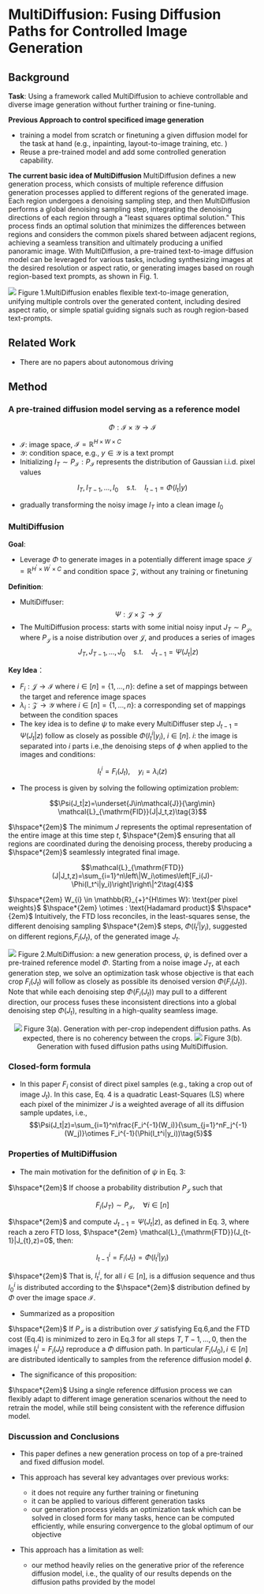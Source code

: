 # MultiDiffusion: Fusing Diffusion Paths for Controlled Image Generation

## Background
**Task**: Using a framework called MultiDiffusion to achieve controllable and diverse image generation without further training or fine-tuning. 

**Previous Approach to control specificed image generation**
- training a model from scratch or finetuning a given diffusion model for the task at hand (e.g., inpainting, layout-to-image training, etc. )
-  Reuse a pre-trained model and add some controlled generation capability.

**The current basic idea of MultiDiffusion**
MultiDiffusion defines a new generation process, which consists of multiple reference diffusion generation processes applied to different regions of the generated image. Each region undergoes a denoising sampling step, and then MultiDiffusion performs a global denoising sampling step, integrating the denoising directions of each region through a "least squares optimal solution." This process finds an optimal solution that minimizes the differences between regions and considers the common pixels shared between adjacent regions, achieving a seamless transition and ultimately producing a unified panoramic image. With MultiDiffusion, a pre-trained text-to-image diffusion model can be leveraged for various tasks, including synthesizing images at the desired resolution or aspect ratio, or generating images based on rough region-based text prompts, as shown in Fig. 1.

![](./imgs/MultiDiffusion_Fig1.png)
Figure 1.MultiDiffusion enables ﬂexible text-to-image generation, unifying multiple controls over the generated content, including desired aspect ratio, or simple spatial guiding signals such as rough region-based text-prompts.

## Related Work
- There are no papers about autonomous driving

## Method
### A pre-trained diffusion model serving as a reference model

$$\Phi:\mathcal{I}\times\mathcal{Y}\to\mathcal{I}$$

- $\mathcal{I}$: image space, $\mathcal{I}=\mathbb{R}^{H\times W\times C}$
- $\mathcal{Y}$: condition space, e.g., $y\in\mathcal{Y}$ is a text prompt
- Initializing $I_{T}\sim P_{\mathcal{I}}: P_{\mathcal{I}}$ represents the distribution of Gaussian i.i.d. pixel values

$$I_T,I_{T-1},\ldots,I_0\quad\mathrm{s.t.}\quad I_{t-1}=\Phi(I_t|y)\tag{1}$$

- gradually transforming the noisy image $I_{T}$ into a clean image $I_{0}$

### MultiDiffusion

**Goal**: 
- Leverage $\Phi$ to generate images in a potentially different image space $\mathcal{J}=\mathbb{R}^{H^{\prime}\times W^{\prime}\times C}$ and condition space $\mathcal{Z}$, without any training or finetuning

**Definition**:
- MultiDiffuser: 
$$\Psi:\mathcal{J}\times\mathcal{Z}\to\mathcal{J}$$
- The MultiDiffusion process: starts with some initial noisy input $J_T\sim P_{\mathcal{J}}$, where $P_\mathcal{J}$ is a noise distribution over $\mathcal{J}$, and produces a series of images $$J_T,J_{T-1},\ldots,J_0\quad\mathrm{s.t.}\quad J_{t-1}=\Psi(J_t|z)\tag{2}$$

**Key Idea**：
- $F_{i}:\mathcal{J}\to\mathcal{I}$ where $i\in[n]=\{1,\ldots,n\}$: define a set of mappings between the target and reference image spaces
- $\lambda_{i}:\mathcal{Z}\to\mathcal{Y}$ where $i\in[n]=\{1,\ldots,n\}$: a corresponding set of mappings between the condition spaces
- The key idea is to deﬁne $\psi$ to make every MultiDiffuser step $J_{t-1}=\Psi(J_{t}|z)$ follow as closely as possible $\Phi(I_t^i|y_i)$, $i\in[n]$.
  $i$: the image is separated into $i$ parts
  i.e.,the denoising steps of $\phi$ when applied to the images and conditions:

$$I_t^i=F_i(J_t),\quad y_i=\lambda_i(z)$$

- The process is given by solving the following optimization problem:

$$\Psi(J_t|z)=\underset{J\in\mathcal{J}}{\arg\min} \mathcal{L}_{\mathrm{FID}}(J|J_t,z)\tag{3}$$

$\hspace*{2em}$ The minimum $J$ represents the optimal representation of the entire image at this time step $t$, $\hspace*{2em}$ ensuring that all regions are coordinated during the denoising process, thereby producing a $\hspace*{2em}$  seamlessly integrated final image.

$$\mathcal{L}_{\mathrm{FTD}}(J|J_t,z)=\sum_{i=1}^n\left\|W_i\otimes\left[F_i(J)-\Phi(I_t^i|y_i)\right]\right\|^2\tag{4}$$

$\hspace*{2em} W_{i} \in \mathbb{R}_{+}^{H\times W}: \text{per pixel weights}$
$\hspace*{2em} \otimes : \text{Hadamard product}$
$\hspace*{2em}$ Intuitively, the FTD loss reconciles, in the least-squares sense, the different denoising sampling $\hspace*{2em}$ steps, $\Phi(I_{t}^{i}|y_{i})$, suggested on different regions,$F_{i}(J_{t})$, of the generated image $J_{t}$.

![](./imgs/MultiDiffusion_Fig2.png)
Figure 2.MultiDiffusion: a new generation process, $\psi$, is defined over a pre-trained reference model $\Phi$. Starting from a noise image $J_T$, at each generation step, we solve an optimization task whose objective is that each crop $F_i(J_t)$ will follow as closely as possible its denoised version $\Phi(F_i(J_t))$. Note that while each denoising step $\Phi(F_i(J_t))$ may pull to a different direction, our process fuses these inconsistent directions into a global denoising step $\Phi(J_t)$, resulting in a high-quality seamless image.

<center>

![](./imgs/MultiDiffusion_Fig3(a).png)
Figure 3(a). Generation with per-crop independent diffusion paths. As expected, there is no coherency between the crops.
![](./imgs/MultiDiffusion_Fig3(b).png)
Figure 3(b). Generation with fused diffusion paths using MultiDiffusion.

</center>

### Closed-form formula
- In this paper $F_{i}$ consist of direct pixel samples (e.g., taking a crop out of image $J_{t}$). In this case, Eq. 4 is a quadratic Least-Squares (LS) where each pixel of the minimizer $J$ is a weighted average of all its diffusion sample updates, i.e.,
$$\Psi(J_t|z)=\sum_{i=1}^n\frac{F_i^{-1}(W_i)}{\sum_{j=1}^nF_j^{-1}(W_j)}\otimes F_i^{-1}(\Phi(I_t^i|y_i))\tag{5}$$

### Properties of MultiDiffusion
- The main motivation for the deﬁnition of $\psi$ in Eq. 3:

$\hspace*{2em}$ If choose a probability distribution $P_\mathcal{J}$ such that

$$F_i(J_T)\sim P_{\mathcal{I}},\quad\forall i\in[n]\tag{6}$$

$\hspace*{2em}$ and compute $J_{t-1}=\Psi(J_t|z)$, as defined in Eq. 3, where reach a zero FTD loss, $\hspace*{2em} \mathcal{L}_{\mathrm{FTD}}(J_{t-1}|J_{t},z)=0$, then:

$$I_{t-1}^i=F_i(J_t)=\Phi(I_t^i|y_i)$$

$\hspace*{2em}$ That is, $I_t^i$, for all $i\in[n]$, is a diffusion sequence and thus $I_{0}^{i}$ is distributed according to the $\hspace*{2em}$ distribution defined by $\Phi$ over the image space $\mathcal{I}.$

- Summarized as a proposition

$\hspace*{2em}$ If $P_{\mathcal{J}}$ is a distribution over $\mathcal{J}$ satisfying Eq.6,and the FTD cost (Eq.4) is minimized to zero in Eq.3 for all steps $T, T- 1, \ldots, 0$, then the images $I_{t}^{i}= F_{i}( J_{t})$ reproduce a $\Phi$ diffusion path. In particular $F_i(J_0), i\in[n]$ are distributed identically to samples from the reference diffusion model $\phi$.

- The significance of this proposition:

$\hspace*{2em}$ Using a single reference diffusion process we can ﬂexibly adapt to different image generation scenarios without the need to retrain the model, while still being consistent with the reference diffusion model.

### Discussion and Conclusions
- This paper defines a new generation process on top of a pre-trained and fixed diffusion model.
- This approach has several key advantages over previous works:

  - it does not require any further training or finetuning
  - it can be applied to various different generation tasks
  - our generation process yields an optimization task which can be solved in closed form for many tasks, hence can be computed efficiently, while ensuring convergence to the global optimum of our objective

- This approach has a limitation as well:
  
  - our method heavily relies on the generative prior of the reference diffusion model, i.e., the quality of our results depends on the diffusion paths provided by the model